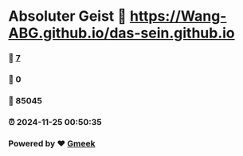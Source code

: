 # Absoluter Geist :link: https://Wang-ABG.github.io/das-sein.github.io 
### :page_facing_up: [7](https://Wang-ABG.github.io/das-sein.github.io/tag.html) 
### :speech_balloon: 0 
### :hibiscus: 85045 
### :alarm_clock: 2024-11-25 00:50:35 
### Powered by :heart: [Gmeek](https://github.com/Meekdai/Gmeek)
